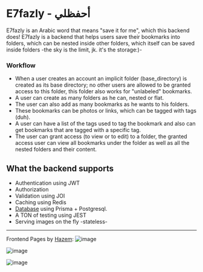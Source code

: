 # E7fazly - أحفظلي 

E7fazly is an Arabic word that means "save it for me", which this backend does! E7fazly is a backend that helps users save their bookmarks into folders, which can be nested inside other folders, which itself can be saved inside folders -the sky is the limit, jk. it's the storage:)- 

### Workflow

- When a user creates an account an implicit folder (base_directory) is created as its base directory; no other users are allowed to be granted access to this folder, this folder also works for "unlabeled" bookmarks. 
- A user can create as many folders as he can, nested or flat. 
- The user can also add as many bookmarks as he wants to his folders. 
- These bookmarks can be photos or links, which can be tagged with tags (duh). 
- A user can have a list of the tags used to tag the bookmark and also can get bookmarks that are tagged with a specific tag. 
- The user can grant access (to view or to edit) to a folder, the granted access user can view all bookmarks under the folder as well as all the nested folders and their content. 



## What the backend supports
- Authentication using JWT 
- Authorization 
- Validation using JOI 
- Caching using Redis 
- [Database](./server/docs/Database.md) using Prisma + Postgresql. 
- A TON of testing using JEST
- Serving images on the fly -stateless-

---
Frontend Pages by [Hazem](github.com/Hazemmahdyx): 
![image](https://github.com/7adidaz/E7fazly/assets/86894852/41b42c71-60e4-43e8-95da-0f54309b203d)

![image](https://github.com/7adidaz/E7fazly/assets/86894852/ece5b2f3-c822-42e2-a75e-b6e3a3f252e6)

![image](https://github.com/7adidaz/E7fazly/assets/86894852/08541d07-51e5-42c0-9558-0b798620e3e9)

